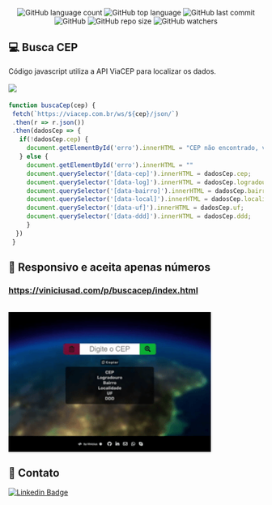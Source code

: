 <p  align="center">
  <img alt="GitHub language count" src="https://img.shields.io/github/languages/count/viniciusad/buscaCEP?style=for-the-badge">
  <img alt="GitHub top language" src="https://img.shields.io/github/languages/top/viniciusad/buscaCEP?style=for-the-badge">
  <img alt="GitHub last commit" src="https://img.shields.io/github/last-commit/viniciusad/buscaCEP?style=for-the-badge">
  <img alt="GitHub" src="https://img.shields.io/github/license/viniciusad/buscaCEP?style=for-the-badge">
  <img alt="GitHub repo size" src="https://img.shields.io/github/repo-size/viniciusad/buscaCEP?style=for-the-badge">
  <img alt="GitHub watchers" src="https://img.shields.io/github/watchers/viniciusad/buscaCEP?style=for-the-badge">
</p>

## 💻 Busca CEP

Código javascript utiliza a API ViaCEP para localizar os dados.
<br>
<br>
<a href="https://viacep.com.br/">
  <img src="https://viacep.com.br/estatico/images/viacep.png.pagespeed.ce.I80LiA6qpr.png" background-color="green">
</a>
<br>
```javascript
function buscaCep(cep) {
 fetch(`https://viacep.com.br/ws/${cep}/json/`)
 .then(r => r.json())
 .then(dadosCep => {
   if(!dadosCep.cep) {
     document.getElementById('erro').innerHTML = "CEP não encontrado, verifique novamente";
   } else {
     document.getElementById('erro').innerHTML = ""
     document.querySelector('[data-cep]').innerHTML = dadosCep.cep;
     document.querySelector('[data-log]').innerHTML = dadosCep.logradouro;
     document.querySelector('[data-bairro]').innerHTML = dadosCep.bairro;
     document.querySelector('[data-local]').innerHTML = dadosCep.localidade;
     document.querySelector('[data-uf]').innerHTML = dadosCep.uf;
     document.querySelector('[data-ddd]').innerHTML = dadosCep.ddd;
     }
  })
 }
```

## 🔗 Responsivo e aceita apenas números
### https://viniciusad.com/p/buscacep/index.html
<br>
<img align="center" src="https://github.com/viniciusad/buscaCEP/raw/master/assets/BuscaCEP.gif" width="400px">

## 📧 Contato
[![Linkedin Badge](https://img.shields.io/badge/-Vinicius%20Silva-blue?style=flat-square&logo=Linkedin&logoColor=white&link=https://www.linkedin.com/in/viniciusad/)](https://www.linkedin.com/in/viniciusad/)
